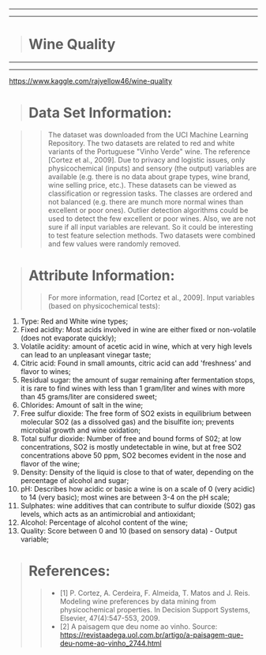 
---
---
> # Wine Quality
---
---

https://www.kaggle.com/rajyellow46/wine-quality


> # Data Set Information:

>> The dataset was downloaded from the UCI Machine Learning Repository.
The two datasets are related to red and white variants of the Portuguese "Vinho Verde" wine. The reference [Cortez et al., 2009]. Due to privacy and logistic issues, only physicochemical (inputs) and sensory (the output) variables are available (e.g. there is no data about grape types, wine brand, wine selling price, etc.).
These datasets can be viewed as classification or regression tasks. The classes are ordered and not balanced (e.g. there are munch more normal wines than excellent or poor ones). Outlier detection algorithms could be used to detect the few excellent or poor wines. Also, we are not sure if all input variables are relevant. So it could be interesting to test feature selection methods.
Two datasets were combined and few values were randomly removed.

> # Attribute Information:
>> For more information, read [Cortez et al., 2009].
Input variables (based on physicochemical tests):
1. Type: Red and White wine types;
2. Fixed acidity: Most acids involved in wine are either fixed or non-volatile (does not evaporate quickly);
3. Volatile acidity: amount of acetic acid in wine, which at very high levels can lead to an unpleasant vinegar taste;
4. Citric acid: Found in small amounts, citric acid can add 'freshness' and flavor to wines;
5. Residual sugar: the amount of sugar remaining after fermentation stops, it is rare to find wines with less than 1 gram/liter and wines with more than 45 grams/liter are considered sweet;
6. Chlorides: Amount of salt in the wine;
7. Free sulfur dioxide: The free form of SO2 exists in equilibrium between molecular SO2 (as a dissolved gas) and the bisulfite ion; prevents microbial growth and wine oxidation;
8. Total sulfur dioxide: Number of free and bound forms of S02; at low concentrations, SO2 is mostly undetectable in wine, but at free SO2 concentrations above 50 ppm, SO2 becomes evident in the nose and flavor of the wine;
9. Density: Density of the liquid is close to that of water, depending on the percentage of alcohol and sugar;
10. pH: Describes how acidic or basic a wine is on a scale of 0 (very acidic) to 14 (very basic); most wines are between 3-4 on the pH scale;
11. Sulphates: wine additives that can contribute to sulfur dioxide (S02) gas levels, which acts as an antimicrobial and antioxidant;
12. Alcohol: Percentage of alcohol content of the wine;
13. Quality: Score between 0 and 10 (based on sensory data) - Output variable;


> # References:
>> * [1] P. Cortez, A. Cerdeira, F. Almeida, T. Matos and J. Reis.
Modeling wine preferences by data mining from physicochemical properties. In Decision Support Systems, Elsevier, 47(4):547-553, 2009.
>>* [2] A paisagem que deu nome ao vinho. Source: https://revistaadega.uol.com.br/artigo/a-paisagem-que-deu-nome-ao-vinho_2744.html
